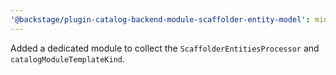 ```yaml
---
'@backstage/plugin-catalog-backend-module-scaffolder-entity-model': minor
---
```


Added a dedicated module to collect the `ScaffolderEntitiesProcessor` and `catalogModuleTemplateKind`.
